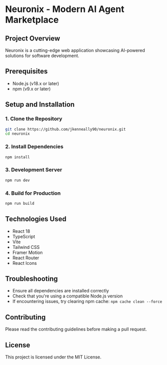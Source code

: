# Neuronix - Modern AI Agent Marketplace

## Project Overview
Neuronix is a cutting-edge web application showcasing AI-powered solutions for software development.

## Prerequisites
- Node.js (v18.x or later)
- npm (v9.x or later)

## Setup and Installation

### 1. Clone the Repository
```bash
git clone https://github.com/jkenneally90/neuronix.git
cd neuronix
```

### 2. Install Dependencies
```bash
npm install
```

### 3. Development Server
```bash
npm run dev
```

### 4. Build for Production
```bash
npm run build
```

## Technologies Used
- React 18
- TypeScript
- Vite
- Tailwind CSS
- Framer Motion
- React Router
- React Icons

## Troubleshooting
- Ensure all dependencies are installed correctly
- Check that you're using a compatible Node.js version
- If encountering issues, try clearing npm cache: `npm cache clean --force`

## Contributing
Please read the contributing guidelines before making a pull request.

## License
This project is licensed under the MIT License.
